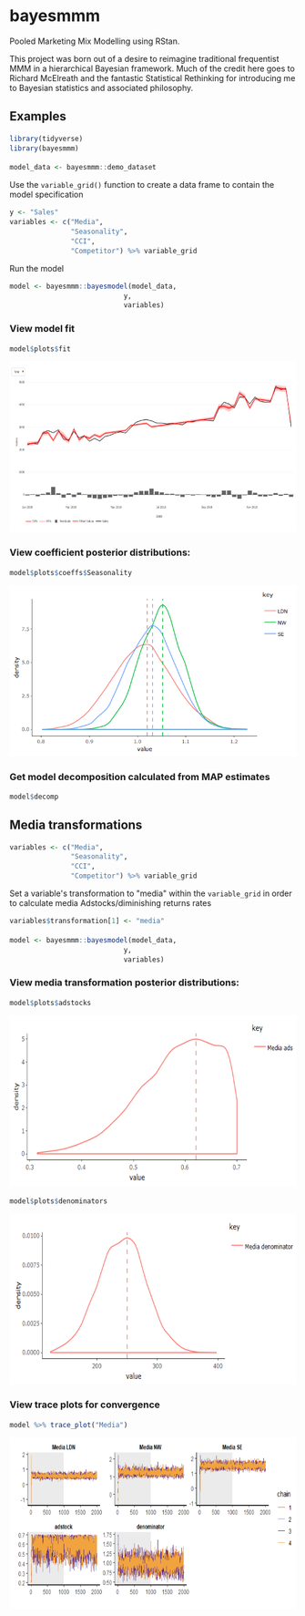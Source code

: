 # bayesmmm

Pooled Marketing Mix Modelling using RStan.

This project was born out of a desire to reimagine traditional frequentist MMM in a hierarchical Bayesian framework. Much of the credit here goes to Richard McElreath and the fantastic Statistical Rethinking for introducing me to Bayesian statistics and associated philosophy.

## Examples


```r
library(tidyverse)
library(bayesmmm)

model_data <- bayesmmm::demo_dataset
```

Use the `variable_grid()` function to create a data frame to contain the model specification

```r
y <- "Sales"
variables <- c("Media",
               "Seasonality",
               "CCI",
               "Competitor") %>% variable_grid
```
Run the model

```r
model <- bayesmmm::bayesmodel(model_data,
                            y,
                            variables)
```

### View model fit
```r
model$plots$fit
```
<p align="center">
  <img height="300" src="https://github.com/nrhodes1451/bayesmmm/blob/master/img/model.png">
</p>

### View coefficient posterior distributions:
```r
model$plots$coeffs$Seasonality
```
<p align="center">
  <img height="300" src="https://github.com/nrhodes1451/bayesmmm/blob/master/img/coeffs.png">
</p>

### Get model decomposition calculated from MAP estimates
```r
model$decomp
```

## Media transformations

```r
variables <- c("Media",
               "Seasonality",
               "CCI",
               "Competitor") %>% variable_grid
```
Set a variable's transformation to "media" within the `variable_grid` in order to calculate media Adstocks/diminishing returns rates
```r
variables$transformation[1] <- "media"

model <- bayesmmm::bayesmodel(model_data,
                            y,
                            variables)
```

### View media transformation posterior distributions:

```r
model$plots$adstocks
```

<p align="center">
  <img height="300" src="https://github.com/nrhodes1451/bayesmmm/blob/master/img/adstock.png">
</p>

```r
model$plots$denominators
```

<p align="center">
  <img height="300" src="https://github.com/nrhodes1451/bayesmmm/blob/master/img/denominator.png">
</p>

### View trace plots for convergence
```r
model %>% trace_plot("Media")
```
<p align="center">
  <img height="300" src="https://github.com/nrhodes1451/bayesmmm/blob/master/img/chains.png">
</p>

